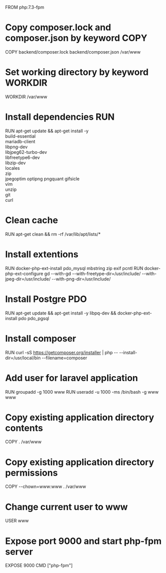 FROM php:7.3-fpm

# Copy composer.lock and composer.json by keyword COPY
COPY backend/composer.lock backend/composer.json /var/www

# Set working directory  by keyword WORKDIR
WORKDIR /var/www

# Install dependencies RUN
RUN apt-get update && apt-get install -y \
    build-essential \
    mariadb-client \
    libpng-dev \
    libjpeg62-turbo-dev \
    libfreetype6-dev \
    libzip-dev \
    locales \
    zip \
    jpegoptim optipng pngquant gifsicle \
    vim \
    unzip \
    git \
    curl
    
# Clean cache 
RUN apt-get clean && rm -rf /var/lib/apt/lists/*

# Install extentions 
RUN docker-php-ext-install pdo_mysql mbstring zip exif pcntl
RUN docker-php-ext-configure gd --with-gd --with-freetype-dir=/usr/include/ --with-jpeg-dir=/usr/include/ --with-png-dir=/usr/include/

# Install Postgre PDO 
RUN apt-get update && apt-get install -y libpq-dev && docker-php-ext-install pdo pdo_pgsql

# Install composer 
RUN curl -sS https://getcomposer.org/installer | php -- --install-dir=/usr/local/bin --filename=composer

# Add user for laravel application 
RUN groupadd -g 1000 www
RUN useradd -u 1000 -ms /bin/bash -g www www

# Copy existing application directory contents
COPY . /var/www

# Copy existing application directory permissions 
COPY --chown=www:www . /var/www

# Change current user to www 
USER www

# Expose port 9000 and start php-fpm server 
EXPOSE 9000
CMD ["php-fpm"]

























































